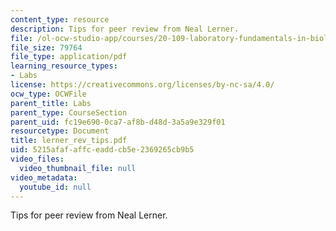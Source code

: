 ```yaml
---
content_type: resource
description: Tips for peer review from Neal Lerner.
file: /ol-ocw-studio-app/courses/20-109-laboratory-fundamentals-in-biological-engineering-fall-2007/5215afafaffceaddcb5e2369265cb9b5_lerner_rev_tips.pdf
file_size: 79764
file_type: application/pdf
learning_resource_types:
- Labs
license: https://creativecommons.org/licenses/by-nc-sa/4.0/
ocw_type: OCWFile
parent_title: Labs
parent_type: CourseSection
parent_uid: fc19e690-0ca7-af8b-d48d-3a5a9e329f01
resourcetype: Document
title: lerner_rev_tips.pdf
uid: 5215afaf-affc-eadd-cb5e-2369265cb9b5
video_files:
  video_thumbnail_file: null
video_metadata:
  youtube_id: null
---
```

Tips for peer review from Neal Lerner.